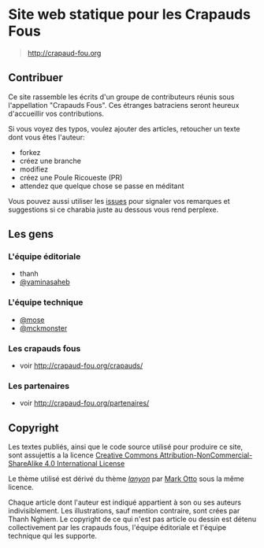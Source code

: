 Site web statique pour les Crapauds Fous
==========================================

> http://crapaud-fou.org

Contribuer
-----------
Ce site rassemble les écrits d'un groupe de contributeurs réunis sous l'appellation "Crapauds Fous". Ces étranges batraciens seront heureux d'accueillir vos contributions.

Si vous voyez des typos, voulez ajouter des articles, retoucher un texte dont vous êtes l'auteur:

- forkez
- créez une branche
- modifiez
- créez une Poule Ricoueste (PR)
- attendez que quelque chose se passe en méditant

Vous pouvez aussi utiliser les [issues][2] pour signaler vos remarques et suggestions si ce charabia juste au dessous vous rend perplexe.


Les gens
----------

### L'équipe éditoriale

- thanh
- [@yaminasaheb](https://github.com/yaminasaheb)

### L'équipe technique

- [@mose](https://github.com/mose)
- [@mckmonster](https://github.com/mckmonster)

### Les crapauds fous

- voir http://crapaud-fou.org/crapauds/

### Les partenaires

- voir http://crapaud-fou.org/partenaires/


Copyright
----------

Les textes publiés, ainsi que le code source utilisé pour produire ce site, sont assujettis a la licence [Creative Commons Attribution-NonCommercial-ShareAlike 4.0 International License][1]

Le thème utilisé est dérivé du thème [*lanyon*](https://github.com/poole/lanyon) par [Mark Otto](https://github.com/mdo) sous la même licence.

Chaque article dont l'auteur est indiqué appartient à son ou ses auteurs indivisiblement. Les illustrations, sauf mention contraire, sont crées par Thanh Nghiem. Le copyright de ce qui n'est pas article ou dessin est détenu collectivement par les crapauds fous, l'équipe éditoriale et l'équipe technique qui les supporte. 



[1]: http://creativecommons.org/licenses/by-nc-sa/4.0/
[2]: https://github.com/crazy-toads/crazy-toads.github.io/issues
